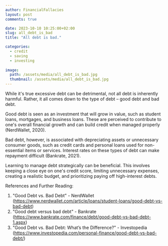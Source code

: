```yaml
---
author: FinancialFallacies
layout: post
comments: true

date: 2023-10-10 10:25:00+02:00  
slug: all_debt_is_bad
title: "All debt is bad."

categories:
  - credit
  - saving
  - investing
  
image:
  path: /assets/media/all_debt_is_bad.jpg
  thumbnail: /assets/media/all_debt_is_bad.jpg
---
```


While it's true excessive debt can be detrimental, not all debt is inherently harmful. Rather, it all comes down to the type of debt – good debt and bad debt.

Good debt is seen as an investment that will grow in value, such as student loans, mortgages, and business loans. These are perceived to contribute to one's overall financial growth and can build credit when managed properly (NerdWallet, 2020). 

Bad debt, however, is associated with depreciating assets or unnecessary consumer goods, such as credit cards and personal loans used for non-essential items or services. Interest rates on these types of debt can make repayment difficult (Bankrate, 2021). 

Learning to manage debt strategically can be beneficial. This involves keeping a close eye on one's credit score, limiting unnecessary expenses, creating a realistic budget, and prioritizing paying off high-interest debts.

References and Further Reading:
1) "Good Debt vs. Bad Debt" - NerdWallet (https://www.nerdwallet.com/article/loans/student-loans/good-debt-vs-bad-debt)
2) "Good debt versus bad debt" - Bankrate (https://www.bankrate.com/finance/debt/good-debt-vs-bad-debt-1.aspx)
3) "Good Debt vs. Bad Debt: What’s the Difference?" - Investopedia (https://www.investopedia.com/personal-finance/good-debt-vs-bad-debt/)
